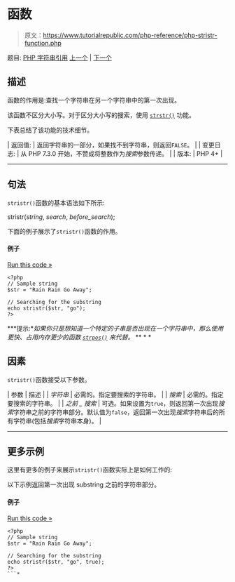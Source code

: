 # 函数

> 原文：<https://www.tutorialrepublic.com/php-reference/php-stristr-function.php>

题目: [PHP 字符串引用](php-string-functions.php) [上一个](php-stripos-function.php) | [下一个](php-strlen-function.php)

## 描述

函数的作用是:查找一个字符串在另一个字符串中的第一次出现。

该函数不区分大小写。对于区分大小写的搜索，使用 [`strstr()`](php-strstr-function.php) 功能。

下表总结了该功能的技术细节。

| 返回值: | 返回字符串的一部分，如果找不到字符串，则返回`FALSE`。 |
| 变更日志: | 从 PHP 7.3.0 开始，不赞成将整数作为*搜索*参数传递。 |
| 版本: | PHP 4+ |

* * *

## 句法

`stristr()`函数的基本语法如下所示:

stristr(*string*, *search*, *before_search*);

下面的例子展示了`stristr()`函数的作用。

#### 例子

[Run this code »](../codelab.php?topic=php&file=case-insensitive-strstr "Run this code to view the output")

```
<?php
// Sample string
$str = "Rain Rain Go Away";

// Searching for the substring
echo stristr($str, "go");
?>
```

 ***提示:**如果你只是想知道一个特定的子串是否出现在一个字符串中，那么使用更快、占用内存更少的函数 [`strpos()`](php-strpos-function.php) 来代替。*  ** * *

## 因素

`stristr()`函数接受以下参数。

| 参数 | 描述 |
| *字符串* | 必需的。指定要搜索的字符串。 |
| *搜索* | 必需的。指定要搜索的字符串。 |
| *之前 _ 搜索* | 可选。如果设置为`true`，则返回第一次出现*搜索*字符串之前的字符串部分。默认值为`false`，返回第一次出现*搜索*字符串后的所有字符串(包括*搜索*字符串本身)。 |

* * *

## 更多示例

这里有更多的例子来展示`stristr()`函数实际上是如何工作的:

以下示例返回第一次出现 substring 之前的字符串部分。

#### 例子

[Run this code »](../codelab.php?topic=php&file=return-part-of-string-before-matching-point "Run this code to view the output")

```
<?php
// Sample string
$str = "Rain Rain Go Away";

// Searching for the substring
echo stristr($str, "go", true);
?>
```*